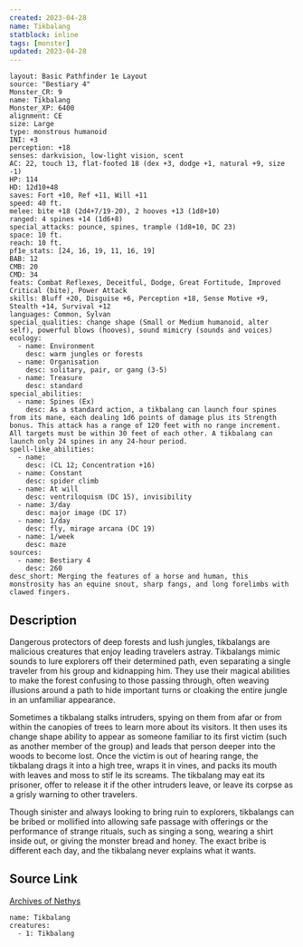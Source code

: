 ```yaml
---
created: 2023-04-28
name: Tikbalang
statblock: inline
tags: [monster]
updated: 2023-04-28
---
```

```statblock
layout: Basic Pathfinder 1e Layout
source: "Bestiary 4"
Monster_CR: 9
name: Tikbalang
Monster_XP: 6400
alignment: CE
size: Large
type: monstrous humanoid
INI: +3
perception: +18
senses: darkvision, low-light vision, scent
AC: 22, touch 13, flat-footed 18 (dex +3, dodge +1, natural +9, size -1)
HP: 114
HD: 12d10+48
saves: Fort +10, Ref +11, Will +11
speed: 40 ft.
melee: bite +18 (2d4+7/19-20), 2 hooves +13 (1d8+10)
ranged: 4 spines +14 (1d6+8)
special_attacks: pounce, spines, trample (1d8+10, DC 23)
space: 10 ft.
reach: 10 ft.
pf1e_stats: [24, 16, 19, 11, 16, 19]
BAB: 12
CMB: 20
CMD: 34
feats: Combat Reflexes, Deceitful, Dodge, Great Fortitude, Improved Critical (bite), Power Attack
skills: Bluff +20, Disguise +6, Perception +18, Sense Motive +9, Stealth +14, Survival +12
languages: Common, Sylvan
special_qualities: change shape (Small or Medium humanoid, alter self), powerful blows (hooves), sound mimicry (sounds and voices)
ecology:
  - name: Environment
    desc: warm jungles or forests
  - name: Organisation
    desc: solitary, pair, or gang (3-5)
  - name: Treasure
    desc: standard
special_abilities:
  - name: Spines (Ex)
    desc: As a standard action, a tikbalang can launch four spines from its mane, each dealing 1d6 points of damage plus its Strength bonus. This attack has a range of 120 feet with no range increment. All targets must be within 30 feet of each other. A tikbalang can launch only 24 spines in any 24-hour period.
spell-like_abilities:
  - name:
    desc: (CL 12; Concentration +16)
  - name: Constant
    desc: spider climb
  - name: At will
    desc: ventriloquism (DC 15), invisibility
  - name: 3/day
    desc: major image (DC 17)
  - name: 1/day
    desc: fly, mirage arcana (DC 19)
  - name: 1/week
    desc: maze
sources:
  - name: Bestiary 4
    desc: 260
desc_short: Merging the features of a horse and human, this monstrosity has an equine snout, sharp fangs, and long forelimbs with clawed fingers.
```
## Description
Dangerous protectors of deep forests and lush jungles, tikbalangs are malicious creatures that enjoy leading travelers astray. Tikbalangs mimic sounds to lure explorers off their determined path, even separating a single traveler from his group and kidnapping him. They use their magical abilities to make the forest confusing to those passing through, often weaving illusions around a path to hide important turns or cloaking the entire jungle in an unfamiliar appearance.

Sometimes a tikbalang stalks intruders, spying on them from afar or from within the canopies of trees to learn more about its visitors. It then uses its change shape ability to appear as someone familiar to its first victim (such as another member of the group) and leads that person deeper into the woods to become lost. Once the victim is out of hearing range, the tikbalang drags it into a high tree, wraps it in vines, and packs its mouth with leaves and moss to stif le its screams. The tikbalang may eat its prisoner, offer to release it if the other intruders leave, or leave its corpse as a grisly warning to other travelers.

Though sinister and always looking to bring ruin to explorers, tikbalangs can be bribed or mollified into allowing safe passage with offerings or the performance of strange rituals, such as singing a song, wearing a shirt inside out, or giving the monster bread and honey. The exact bribe is different each day, and the tikbalang never explains what it wants.
## Source Link
[Archives of Nethys](https://aonprd.com/MonsterDisplay.aspx?ItemName=Tikbalang)
```encounter-table
name: Tikbalang
creatures:
  - 1: Tikbalang
```
